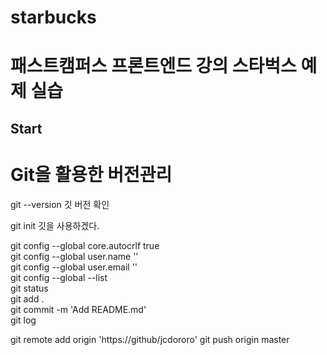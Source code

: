 # starbucks
# 패스트캠퍼스 프론트엔드 강의 스타벅스 예제 실습

## Start
# Git을 활용한 버전관리

git --version 
깃 버전 확인

git init 
깃을 사용하겠다.

git config --global core.autocrlf true  
git config --global user.name ''  
git config --global user.email ''  
git config --global --list  
git status  
git add .  
git commit -m 'Add README.md'  
git log  

git remote add origin 'https://github/jcdororo'
git push origin master
